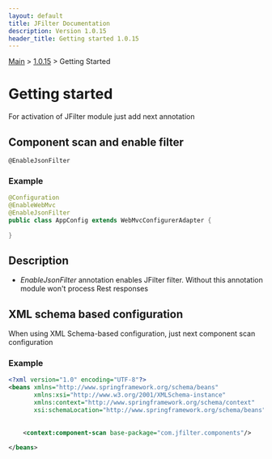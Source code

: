 ```yaml
---
layout: default
title: JFilter Documentation
description: Version 1.0.15
header_title: Getting started 1.0.15
---
```


[Main](../../index.MD) > [1.0.15](../index.MD) > Getting Started

# Getting started
For activation of JFilter module just add next annotation

## Component scan and enable filter
```text
@EnableJsonFilter
```

### Example 
```java
@Configuration
@EnableWebMvc
@EnableJsonFilter
public class AppConfig extends WebMvcConfigurerAdapter {
    
}
```

## Description
* *EnableJsonFilter* annotation enables JFilter filter. Without this annotation module won't process Rest responses 

## XML schema based configuration
When using XML Schema-based configuration, just next component scan configuration

### Example
```xml
<?xml version="1.0" encoding="UTF-8"?>
<beans xmlns="http://www.springframework.org/schema/beans"
       xmlns:xsi="http://www.w3.org/2001/XMLSchema-instance"
       xmlns:context="http://www.springframework.org/schema/context"
       xsi:schemaLocation="http://www.springframework.org/schema/beans">
       
       
    <context:component-scan base-package="com.jfilter.components"/>
    
</beans>
```